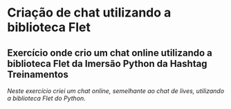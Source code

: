 # Criação de chat utilizando a biblioteca Flet

## Exercício onde crio um chat online utilizando a biblioteca Flet da Imersão Python da Hashtag Treinamentos

*Neste exercício criei um chat online, semelhante ao chat de lives, utilizando a biblioteca Flet do Python.*